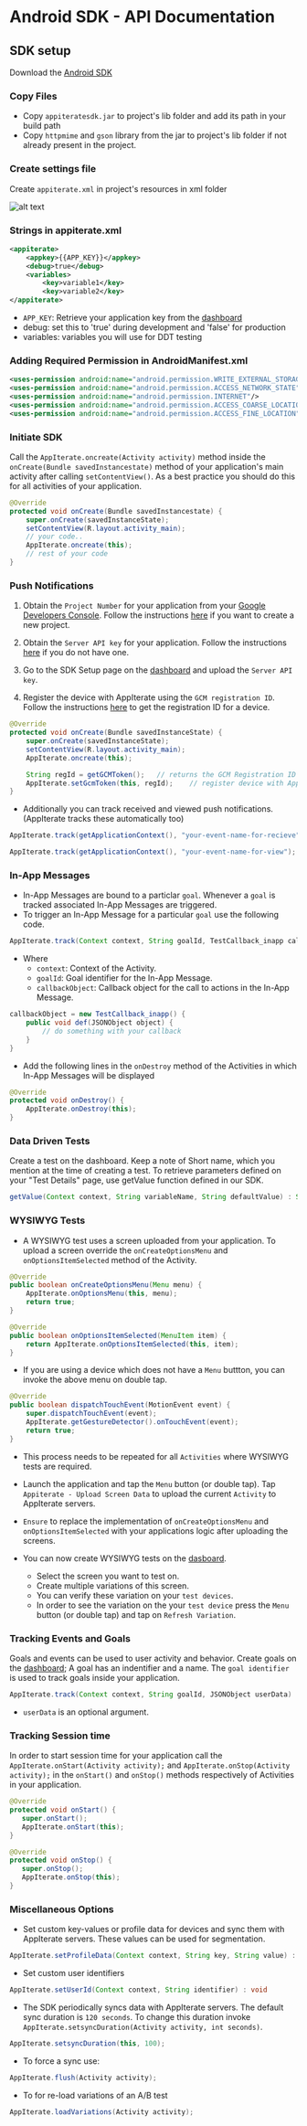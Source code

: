 # Android SDK - API Documentation

## SDK setup

Download the [Android SDK](http://appiterate.com/android/latest)

### Copy Files

* Copy `appiteratesdk.jar` to project's lib folder and add its path in your build path
* Copy `httpmime` and `gson` library from the jar to project's lib folder if not already present in the project.

### Create settings file

Create `appiterate.xml` in project's resources in xml folder

![alt text](img/appiterate-xml.png "appiterate.xml")

### Strings in appiterate.xml

```XML
<appiterate>
    <appkey>{{APP_KEY}}</appkey>
    <debug>true</debug>
    <variables>
        <key>variable1</key>
        <key>variable2</key>
</appiterate>
```

* `APP_KEY`: Retrieve your application key from the
<a href="http://dashboard.appiterate.com" target="_blank">dashboard</a>
* debug: set this to 'true' during development and 'false' for production
* variables: variables you will use for DDT testing

### Adding Required Permission in AndroidManifest.xml

```XML
<uses-permission android:name="android.permission.WRITE_EXTERNAL_STORAGE"/>
<uses-permission android:name="android.permission.ACCESS_NETWORK_STATE"/>
<uses-permission android:name="android.permission.INTERNET"/>
<uses-permission android:name="android.permission.ACCESS_COARSE_LOCATION" />
<uses-permission android:name="android.permission.ACCESS_FINE_LOCATION" />
```

### Initiate SDK

Call the `AppIterate.oncreate(Activity activity)` method inside the `onCreate(Bundle savedInstancestate)` method of your application's main activity after calling `setContentView()`. As a best practice you should do this for all activities of your application.

```JAVA
@Override
protected void onCreate(Bundle savedInstancestate) {
    super.onCreate(savedInstanceState);
    setContentView(R.layout.activity_main);
    // your code..
    AppIterate.oncreate(this);
    // rest of your code
}
```

### Push Notifications

1. Obtain the `Project Number` for your application from your [Google Developers Console](https://cloud.google.com/console). Follow the instructions [here](http://developer.android.com/google/gcm/gs.html#create-proj) if you want to create a new project.

2. Obtain the `Server API key` for your application. Follow the instructions [here](http://developer.android.com/google/gcm/gs.html#access-key) if you do not have one.

3. Go to the SDK Setup page on the [dashboard](http://dashboard.appiterate.com) and upload the `Server API key`.

4. Register the device with AppIterate using the `GCM registration ID`. Follow the instructions [here](http://developer.android.com/google/gcm/client.html#sample-register) to get the registration ID for a device.

```JAVA
@Override
protected void onCreate(Bundle savedInstanceState) {
    super.onCreate(savedInstanceState);
    setContentView(R.layout.activity_main);
    AppIterate.oncreate(this);

    String regId = getGCMToken();   // returns the GCM Registration ID of the device
    AppIterate.setGcmToken(this, regId);    // register device with AppIterate
}
```

* Additionally you can track received and viewed push notifications. (AppIterate tracks these automatically too)

```JAVA
AppIterate.track(getApplicationContext(), "your-event-name-for-recieve");
```

```JAVA
AppIterate.track(getApplicationContext(), "your-event-name-for-view");
```

### In-App Messages

* In-App Messages are bound to a particlar `goal`. Whenever a `goal` is tracked associated In-App Messages are triggered.
* To trigger an In-App Message for a particular `goal` use the following code.

```JAVA
AppIterate.track(Context context, String goalId, TestCallback_inapp callbackObject)
```

* Where
    * `context`: Context of the Activity.
    * `goalId`: Goal identifier for the In-App Message.
    * `callbackObject`: Callback object for the call to actions in the In-App Message.

```java
callbackObject = new TestCallback_inapp() {
    public void def(JSONObject object) {
        // do something with your callback
    }
}
```

* Add the following lines in the `onDestroy` method of the Activities in which In-App Messages will be displayed

```JAVA
@Override
protected void onDestroy() {
    AppIterate.onDestroy(this);
}
```


### Data Driven Tests

Create a test on the dashboard. Keep a note of Short name, which you mention at the time of creating a test. To retrieve parameters defined on your "Test Details" page, use getValue function defined in our SDK.

```JAVA
getValue(Context context, String variableName, String defaultValue) : String
```

### WYSIWYG Tests

* A WYSIWYG test uses a screen uploaded from your application. To upload a screen override the `onCreateOptionsMenu` and `onOptionsItemSelected` method of the Activity.

```JAVA
@Override
public boolean onCreateOptionsMenu(Menu menu) {
    AppIterate.onOptionsMenu(this, menu);
    return true;
}

@Override
public boolean onOptionsItemSelected(MenuItem item) {
    return AppIterate.onOptionsItemSelected(this, item);
}
```

* If you are using a device which does not have a `Menu` buttton, you can invoke the above menu on double tap.

```java
@Override
public boolean dispatchTouchEvent(MotionEvent event) {
    super.dispatchTouchEvent(event);
    AppIterate.getGestureDetector().onTouchEvent(event);
    return true;
}
```

* This process needs to be repeated for all `Activities` where WYSIWYG tests are required.

* Launch the application and tap the `Menu` button (or double tap). Tap `Appiterate - Upload Screen Data` to upload the current `Activity` to AppIterate servers.

* `Ensure` to replace the implementation of `onCreateOptionsMenu` and `onOptionsItemSelected` with your applications logic after uploading the screens.

* You can now create WYSIWYG tests on the [dasboard](http://dashboard.appiterate.com).
    * Select the screen you want to test on.
    * Create multiple variations of this screen.
    * You can verify these variation on your `test devices`.
    * In order to see the variation on the your `test device` press the `Menu `button (or double tap) and tap on `Refresh Variation`.


### Tracking Events and Goals

Goals and events can be used to user activity and behavior. Create goals on the [dashboard](http://dashboard.appiterate.com); A goal has an indentifier and a name. The `goal identifier` is used to track goals inside your application.

```JAVA
AppIterate.track(Context context, String goalId, JSONObject userData) : void
```

* `userData` is an optional argument.

### Tracking Session time

In order to start session time for your application call the `AppIterate.onStart(Activity activity);` and `AppIterate.onStop(Activity activity);` in the `onStart()` and `onStop()` methods respectively of Activities in your application.

```JAVA
@Override
protected void onStart() {
   super.onStart();
   AppIterate.onStart(this);
}

@Override
protected void onStop() {
   super.onStop();
   AppIterate.onStop(this);
}
```

### Miscellaneous Options

* Set custom key-values or profile data for devices and sync them with AppIterate servers. These values can be used for segmentation.

```JAVA
AppIterate.setProfileData(Context context, String key, String value) : void
```

* Set custom user identifiers

```JAVA
AppIterate.setUserId(Context context, String identifier) : void
```

* The SDK periodically syncs data with AppIterate servers. The default sync duration is `120 seconds`. To change this duration invoke `AppIterate.setsyncDuration(Activity activity, int seconds)`.

```java
AppIterate.setsyncDuration(this, 100);
```

* To force a sync use:

```java
AppIterate.flush(Activity activity);
```

* To for re-load variations of an A/B test

```java
AppIterate.loadVariations(Activity activity);
```